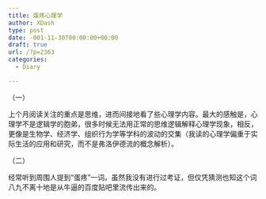 ```yaml
---
title: 蛋疼心理学
author: XDash
type: post
date: -001-11-30T00:00:00+00:00
draft: true
url: /?p=2363
categories:
  - Diary

---
```

（一）

上个月阅读关注的重点是思维，进而间接地看了些心理学内容。最大的感触是，心理学不是逻辑学的胞弟，很多时候无法用正常的思维逻辑解释心理学现象，相反，更像是生物学、经济学、组织行为学等学科的波动的交集（我读的心理学偏重于实际生活的应用和研究，而不是弗洛伊德流的概念解析）。

（二）

经常听到周围人提到“蛋疼”一词。虽然我没有进行过考证，但仅凭猜测也知这个词八九不离十地是从牛逼的百度贴吧里流传出来的。